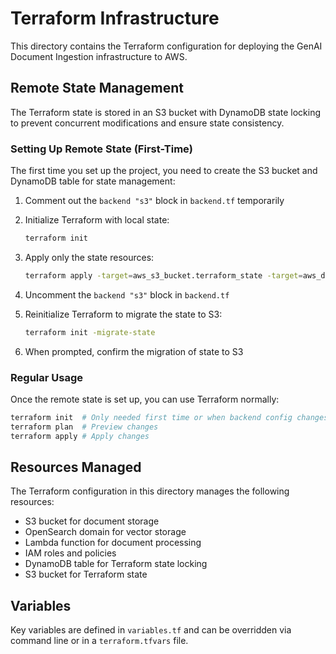 # Terraform Infrastructure

This directory contains the Terraform configuration for deploying the GenAI Document Ingestion infrastructure to AWS.

## Remote State Management

The Terraform state is stored in an S3 bucket with DynamoDB state locking to prevent concurrent modifications and ensure state consistency.

### Setting Up Remote State (First-Time)

The first time you set up the project, you need to create the S3 bucket and DynamoDB table for state management:

1. Comment out the `backend "s3"` block in `backend.tf` temporarily
2. Initialize Terraform with local state:

   ```bash
   terraform init
   ```

3. Apply only the state resources:

   ```bash
   terraform apply -target=aws_s3_bucket.terraform_state -target=aws_dynamodb_table.terraform_locks
   ```

4. Uncomment the `backend "s3"` block in `backend.tf`
5. Reinitialize Terraform to migrate the state to S3:

   ```bash
   terraform init -migrate-state
   ```

6. When prompted, confirm the migration of state to S3

### Regular Usage

Once the remote state is set up, you can use Terraform normally:

```bash
terraform init  # Only needed first time or when backend config changes
terraform plan  # Preview changes
terraform apply # Apply changes
```

## Resources Managed

The Terraform configuration in this directory manages the following resources:

- S3 bucket for document storage
- OpenSearch domain for vector storage
- Lambda function for document processing
- IAM roles and policies
- DynamoDB table for Terraform state locking
- S3 bucket for Terraform state

## Variables

Key variables are defined in `variables.tf` and can be overridden via command line or in a `terraform.tfvars` file.
